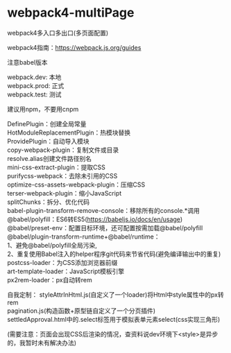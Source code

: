 # webpack4-multiPage
webpack4多入口多出口(多页面配置)   

webpack4指南：https://webpack.js.org/guides  

注意babel版本

webpack.dev: 本地  
webpack.prod: 正式  
webpack.test: 测试

建议用npm，不要用cnpm

DefinePlugin：创建全局常量  
HotModuleReplacementPlugin：热模块替换  
ProvidePlugin：自动导入模块  
copy-webpack-plugin：复制文件或目录  
resolve.alias创建文件路径别名  
mini-css-extract-plugin：提取CSS  
purifycss-webpack：去除未引用的CSS  
optimize-css-assets-webpack-plugin：压缩CSS  
terser-webpack-plugin：缩小JavaScript  
splitChunks：拆分、优化代码  
babel-plugin-transform-remove-console：移除所有的console.*调用  
@babel/polyfill：ES6转ES5(https://babeljs.io/docs/en/usage)  
@babel/preset-env：配置目标环境，还可配置按需加载@babel/polyfill  
@babel/plugin-transform-runtime+@babel/runtime：  
    1、避免@babel/polyfill全局污染,  
    2、重复使用Babel注入的helper程序git代码来节省代码(避免编译输出中的重复)  
postcss-loader：为CSS添加浏览器前缀  
art-template-loader：JavaScript模板引擎  
px2rem-loader：px自动转rem  


自我定制：
    styleAttrInHtml.js(自定义了一个loader)将Html中style属性中的px转rem  
    pagination.js(构造函数+原型链自定义了一个分页插件)  
    settledApproval.html中的.select标签用于模拟表单元素select(css实现三角形)
    
(需要注意：页面会出现CSS后渲染的情况，查资料说dev环境下\<style>是异步的，我暂时未有解决办法)

